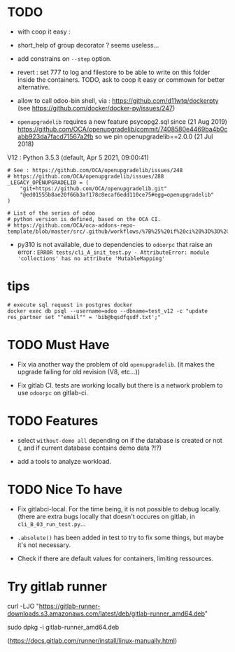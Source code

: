 # TODO

* with coop it easy :
- short_help of group decorator ? seems useless...

* add constrains on ``--step`` option.


* revert : set 777 to log and filestore to be able to write on this folder
  inside the containers. TODO, ask to coop it easy or commown for better alternative.

* allow to call odoo-bin shell, via : https://github.com/d11wtq/dockerpty
  (see https://github.com/docker/docker-py/issues/247)


* ``openupgradelib`` requires a new feature psycopg2.sql since
  (21 Aug 2019)
  https://github.com/OCA/openupgradelib/commit/7408580e4469ba4b0cabb923da7facd71567a2fb
  so we pin openupgradelib==2.0.0 (21 Jul 2018)


V12 : Python 3.5.3 (default, Apr  5 2021, 09:00:41)

```
# See : https://github.com/OCA/openupgradelib/issues/248
# https://github.com/OCA/openupgradelib/issues/288
_LEGACY_OPENUPGRADELIB = (
    "git+https://github.com/OCA/openupgradelib.git"
    "@ed01555b8ae20f66b3af178c8ecaf6edd110ce75#egg=openupgradelib"
)

# List of the series of odoo
# python version is defined, based on the OCA CI.
# https://github.com/OCA/oca-addons-repo-template/blob/master/src/.github/workflows/%7B%25%20if%20ci%20%3D%3D%20'GitHub'%20%25%7Dtest.yml%7B%25%20endif%20%25%7D.jinja

```

* py310 is not available, due to dependencies to ``odoorpc`` that raise an error :
  ``ERROR tests/cli_A_init_test.py - AttributeError: module 'collections' has no attribute 'MutableMapping'``


# tips
```
# execute sql request in postgres docker
docker exec db psql --username=odoo --dbname=test_v12 -c "update res_partner set ""email"" = 'bib@bqsdfqsdf.txt';"
```


# TODO Must Have

- Fix via another way the problem of old ``openupgradelib``.
  (it makes the upgrade failing for old revision (V8, etc...))

- Fix gitlab CI. tests are working locally but there is a network problem
  to use ``odoorpc`` on gitlab-ci.

# TODO Features

- select ``without-demo all`` depending on if the database
  is created or not (, and if current database contains demo data ?!?)

- add a tools to analyze workload.

# TODO Nice To have

- Fix gitlabci-local. For the time being, it is not possible to debug
  locally. (there are extra bugs locally that doesn't occures on gitlab,
  in ``cli_B_03_run_test.py``...

- ``.absolute()`` has been added in test to try to fix some things,
  but maybe it's not necessary.

- Check if there are default values for containers, limiting ressources.


# Try gitlab runner

curl -LJO "https://gitlab-runner-downloads.s3.amazonaws.com/latest/deb/gitlab-runner_amd64.deb"

sudo dpkg -i gitlab-runner_amd64.deb

(https://docs.gitlab.com/runner/install/linux-manually.html)
